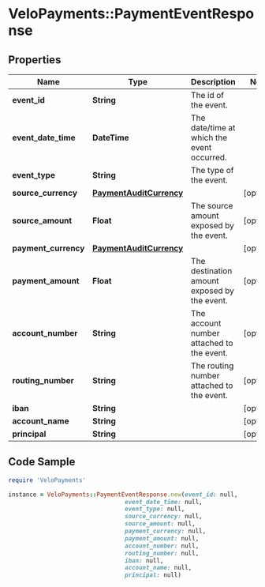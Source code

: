 # VeloPayments::PaymentEventResponse

## Properties

Name | Type | Description | Notes
------------ | ------------- | ------------- | -------------
**event_id** | **String** | The id of the event. | 
**event_date_time** | **DateTime** | The date/time at which the event occurred. | 
**event_type** | **String** | The type of the event. | 
**source_currency** | [**PaymentAuditCurrency**](PaymentAuditCurrency.md) |  | [optional] 
**source_amount** | **Float** | The source amount exposed by the event. | [optional] 
**payment_currency** | [**PaymentAuditCurrency**](PaymentAuditCurrency.md) |  | [optional] 
**payment_amount** | **Float** | The destination amount exposed by the event. | [optional] 
**account_number** | **String** | The account number attached to the event. | [optional] 
**routing_number** | **String** | The routing number attached to the event. | [optional] 
**iban** | **String** |  | [optional] 
**account_name** | **String** |  | [optional] 
**principal** | **String** |  | [optional] 

## Code Sample

```ruby
require 'VeloPayments'

instance = VeloPayments::PaymentEventResponse.new(event_id: null,
                                 event_date_time: null,
                                 event_type: null,
                                 source_currency: null,
                                 source_amount: null,
                                 payment_currency: null,
                                 payment_amount: null,
                                 account_number: null,
                                 routing_number: null,
                                 iban: null,
                                 account_name: null,
                                 principal: null)
```


